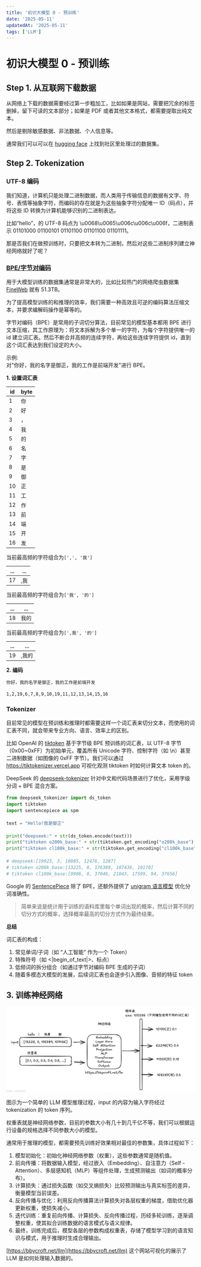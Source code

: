```yaml
---
title: '初识大模型 0 - 预训练'
date: '2025-05-11'
updatedAt: '2025-05-11'
tags: ['LLM']
---
```


# 初识大模型 0 - 预训练
## Step 1. 从互联网下载数据
从网络上下载的数据需要经过第一步粗加工，比如如果是网站，需要把冗余的标签删掉，留下可读的文本部分；如果是 PDF 或者其他文本格式，都需要提取出纯文本。

然后是剔除敏感数据、非法数据、个人信息等。

通常我们可以可以在 [hugging face](https://huggingface.co/datasets?modality=modality:text&sort=trending&search=website) 上找到社区里处理过的数据集。
## Step 2. Tokenization
### UTF-8 编码
我们知道，计算机只能处理二进制数据，而人类用于传输信息的数据有文字、符号、表情等抽象字符，而编码的存在就是为这些抽象字符分配唯一 ID（码点），并将这些 ID 转换为计算机能够识别的二进制表达。

比如“hello”，的 UTF-8 码点为 \u0068\u0065\u006c\u006c\u006f，二进制表示 01101000 01100101 01101100 01101100 01101111。

那是否我们在做预训练时，只要把文本转为二进制，然后对这些二进制序列建立神经网络就好了呢？

### [BPE/字节对编码](https://en.wikipedia.org/wiki/Byte_pair_encoding)
用于大模型训练的数据集通常是非常大的，比如比较热门的网络爬虫数据集 [FineWeb](https://huggingface.co/datasets/HuggingFaceFW/fineweb) 就有 51.3TB。

为了提高模型训练的和推理的效率，我们需要一种高效且可逆的编码算法压缩文本，并要求编解码操作是幂等的。

字节对编码（BPE）是常用的子词切分算法，目前常见的模型基本都用 BPE 进行文本压缩，其工作原理为：将文本拆解为多个单一的字符，为每个字符提供唯一的 id 建立词汇表。然后不断合并高频的连续字符，再给这些连续字符提供 id，直到这个词汇表达到我们设定的大小。

示例:<br />
对"你好，我的名字是御正，我的工作是前端开发"进行 BPE。

**1. 设置词汇表**

| id | byte |
|---|----|
| 1 | 你 |
| 2 | 好 |
| 3 | ， |
| 4 | 我 |
| 5 | 的 |
| 6 | 名 |
| 7 | 字 |
| 8 | 是 |
| 9 | 御 |
| 10 | 正 |
| 11 | 工 |
| 12 | 作 |
| 13 | 前 |
| 14 | 端 |
| 15 | 开 |
| 16 | 发 |

当前最高频的字符组合为`[',', '我']`

| ... | ... |
|---|----|
| 17 | ,我 |

当前最高频的字符组合为`['我', '的']`

| ... | ... |
|---|----|
| 18 | 我的 |

当前最高频的字符组合为`[',我', '的']`

| ... | ... |
|---|----|
| 19 | ,我的 |

**2. 编码**

`你好，我的名字是御正，我的工作是前端开发`

`1,2,19,6,7,8,9,10,19,11,12,13,14,15,16`
### Tokenizer

目前常见的模型在预训练和推理时都需要这样一个词汇表来切分文本，而使用的词汇表不同，就会带来专业方向、语言、效率上的区别。

比如 OpenAI 的 [tiktoken](https://github.com/openai/tiktoken/tree/main) 基于字节级 BPE 预训练的词汇表，以 UTF-8 字节（0x00~0xFF）为初始单元，覆盖所有 Unicode 字符、控制字符（如 \n）甚至二进制数据（如图像的 0xFF 字节）。我们可以通过 https://tiktokenizer.vercel.app 可视化观测 tiktoken 时如何计算文本 token 的。

DeepSeek 的 [deepseek-tokenizer](https://github.com/AndersonBY/deepseek-tokenizer/tree/main) 针对中文和代码场景进行了优化，采用字级分词 + BPE 混合方案。

```python
from deepseek_tokenizer import ds_token
import tiktoken
import sentencepiece as spm

text = "Hello!我是御正"

print("deepseek:" + str(ds_token.encode(text)))
print("tiktoken o200k_base:" + str(tiktoken.get_encoding("o200k_base").encode(text)))
print("tiktoken cl100k_base:" + str(tiktoken.get_encoding("cl100k_base").encode(text)))

# deepseek:[19923, 3, 10805, 12476, 1287]
# tiktoken o200k_base:[13225, 0, 176389, 107436, 10170]
# tiktoken cl100k_base:[9906, 0, 37046, 21043, 17599, 94, 37656]
```

Google 的 [SentencePiece](https://github.com/google/sentencepiece/tree/master) 除了 BPE，还额外提供了 [unigram 语言模型](https://arxiv.org/abs/1804.10959) 优化分词准确性。
> 简单来说是统计用于训练的语料库里每个单词出现的概率，然后计算不同的切分方式的概率，选择概率最高的切分方式作为最终结果。

**总结**

词汇表的构成：

1. 常见单词/子词（如 “人工智能” 作为一个 Token）
2. 特殊符号（如 <|begin_of_text|>、标点）
3. 低频词的拆分组合（如通过字节对编码 BPE 生成的子词）
4. 随着多模态大模型的发展，后续词汇表也会逐步引入图像、音频的特征 token

## 3. 训练神经网络
![note-llm-0](/note-llm-0.png)

图示为一个简单的 LLM 模型推理过程，input 的内容为输入字符经过 tokenization 的 token 序列。

权重表就是神经网络参数，目前的参数大小有几十到几千亿不等，我们可以根据运行设备的规格选择不同参数大小的模型。

通常用于推理的模型，都需要预先训练好效果相对最佳的参数集，具体过程如下：

1. 模型初始化：初始化神经网络参数（权重），这些参数通常是随机值。
2. 前向传播：将数据输入模型，经过嵌入（Embedding）、自注意力（Self - Attention）、多层感知机（MLP）等组件处理，生成预测输出（如词的概率分布）。
3. 计算损失：通过损失函数（如交叉熵损失）比较预测输出与真实标签的差异，衡量模型当前误差。
4. 反向传播与优化：利用反向传播算法计算损失对各层权重的梯度，借助优化器更新权重，使损失减小。
5. 迭代训练：重复前向传播、计算损失、反向传播过程，历经多轮训练，逐渐调整权重，使其拟合训练数据的语言模式与语义规律。
6. 最终，训练完成后，模型各层的参数构成权重表，存储了模型学习到的语言知识与模式，用于推理时生成合理输出。

[https://bbycroft.net/llm](https://bbycroft.net/llm) 这个网站可视化的展示了 LLM 是如何处理输入数据的。
